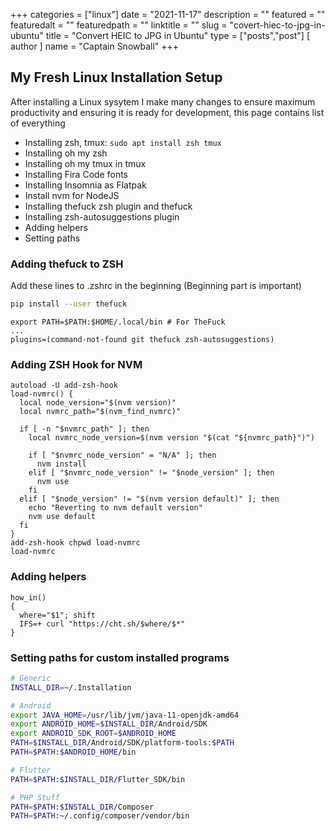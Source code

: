 +++
categories = ["linux"]
date = "2021-11-17"
description = ""
featured = ""
featuredalt = ""
featuredpath = ""
linktitle = ""
slug = "covert-hiec-to-jpg-in-ubuntu"
title = "Convert HEIC to JPG in Ubuntu"
type = ["posts","post"]
[ author ]
  name = "Captain Snowball"
+++

## My Fresh Linux Installation Setup
After installing a Linux sysytem I make many changes to ensure maximum productivity and ensuring it is ready for development, this page contains list of everything

- Installing zsh, tmux: `sudo apt install zsh tmux`
- Installing oh my zsh
- Installing oh my tmux in tmux
- Installing Fira Code fonts
- Installing Insomnia as Flatpak
- Install nvm for NodeJS
- Installing thefuck zsh plugin and thefuck
- Installing zsh-autosuggestions plugin
- Adding helpers
- Setting paths


### Adding thefuck to ZSH
Add these lines to .zshrc in the beginning (Beginning part is important)
```bash
pip install --user thefuck
```
```
export PATH=$PATH:$HOME/.local/bin # For TheFuck
...
plugins=(command-not-found git thefuck zsh-autosuggestions)
```

### Adding ZSH Hook for NVM
```
autoload -U add-zsh-hook
load-nvmrc() {
  local node_version="$(nvm version)"
  local nvmrc_path="$(nvm_find_nvmrc)"

  if [ -n "$nvmrc_path" ]; then
    local nvmrc_node_version=$(nvm version "$(cat "${nvmrc_path}")")

    if [ "$nvmrc_node_version" = "N/A" ]; then
      nvm install
    elif [ "$nvmrc_node_version" != "$node_version" ]; then
      nvm use
    fi
  elif [ "$node_version" != "$(nvm version default)" ]; then
    echo "Reverting to nvm default version"
    nvm use default
  fi
}
add-zsh-hook chpwd load-nvmrc
load-nvmrc
```

### Adding helpers
```
how_in()
{
  where="$1"; shift
  IFS=+ curl "https://cht.sh/$where/$*"
}
```


### Setting paths for custom installed programs
```bash
# Generic
INSTALL_DIR=~/.Installation

# Android
export JAVA_HOME=/usr/lib/jvm/java-11-openjdk-amd64
export ANDROID_HOME=$INSTALL_DIR/Android/SDK
export ANDROID_SDK_ROOT=$ANDROID_HOME
PATH=$INSTALL_DIR/Android/SDK/platform-tools:$PATH
PATH=$PATH:$ANDROID_HOME/bin

# Flutter
PATH=$PATH:$INSTALL_DIR/Flutter_SDK/bin

# PHP Stuff
PATH=$PATH:$INSTALL_DIR/Composer
PATH=$PATH:~/.config/composer/vendor/bin
```